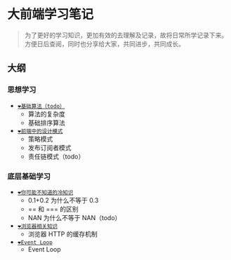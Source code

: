 # 大前端学习笔记

> 为了更好的学习知识，更加有效的去理解及记录，故将日常所学记录下来。方便日后查阅，同时也分享给大家，共同进步，共同成长。

## 大纲
### 思想学习
- [`❤️基础算法（todo）`](./思想学习/基础算法.md)
  - 算法的复杂度 
  - 基础排序算法
- [`❤️前端中的设计模式`](./思想学习/前端中的设计模式.md)
  - 策略模式
  - 发布订阅者模式
  - 责任链模式（todo）

### 底层基础学习
- [`❤️你可能不知道的冷知识`](./底层基础学习/你可能不知道的冷知识.md)
  - 0.1+0.2 为什么不等于 0.3 
  - == 和 === 的区别
  - NAN 为什么不等于 NAN（todo）
- [`❤️浏览器相关知识`](./底层基础学习/浏览器相关知识.md)
  - 浏览器 HTTP 的缓存机制
- [`❤️Event Loop`](./底层基础学习/event-loop.md)
  - Event Loop